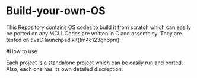 # Build-your-own-OS

This Repository contains OS codes to build it from scratch which can easily be ported on any MCU.
Codes are written in C and assembley. They are tested on tivaC launchpad kit(tm4c123gh6pm).

#How to use

Each project is a standalone project which can be easily run and ported. Also, each one has its own 
detailed discreption. 

